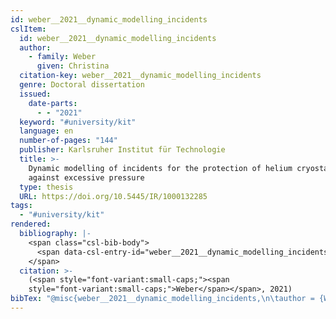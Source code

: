 ```yaml
---
id: weber__2021__dynamic_modelling_incidents
cslItem:
  id: weber__2021__dynamic_modelling_incidents
  author:
    - family: Weber
      given: Christina
  citation-key: weber__2021__dynamic_modelling_incidents
  genre: Doctoral dissertation
  issued:
    date-parts:
      - - "2021"
  keyword: "#university/kit"
  language: en
  number-of-pages: "144"
  publisher: Karlsruher Institut für Technologie
  title: >-
    Dynamic modelling of incidents for the protection of helium cryostats
    against excessive pressure
  type: thesis
  URL: https://doi.org/10.5445/IR/1000132285
tags:
  - "#university/kit"
rendered:
  bibliography: |-
    <span class="csl-bib-body">
      <span data-csl-entry-id="weber__2021__dynamic_modelling_incidents" class="csl-entry"><span class='author-bib'>Weber</span>. <span class='date-bib'>(2021)</span>. <span class='title'><i><b><span style="font-style:normal;">Dynamic modelling of incidents for the protection of helium cryostats against excessive pressure</span></b></i></span> [Doctoral dissertation, Karlsruher Institut für Technologie]. <span class='URL'><a href='https://doi.org/10.5445/IR/1000132285'>LINK</a></span></span>
    </span>
  citation: >-
    (<span style="font-variant:small-caps;"><span
    style="font-variant:small-caps;">Weber</span></span>, 2021)
bibTex: "@misc{weber__2021__dynamic_modelling_incidents,\n\tauthor = {Weber, Christina},\n\tyear = {2021},\n\tschool = {Karlsruher Institut f{\\\" u}r Technologie},\n\ttitle = {Dynamic modelling of incidents for the protection of helium cryostats against excessive pressure},\n\ttype = {Doctoral dissertation},\n\turl = {https://doi.org/10.5445/IR/1000132285},\n}\n\n"
---
```

